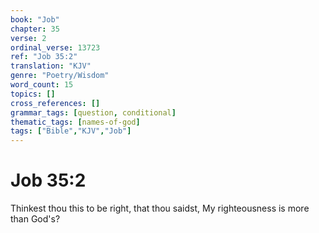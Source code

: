 ```yaml
---
book: "Job"
chapter: 35
verse: 2
ordinal_verse: 13723
ref: "Job 35:2"
translation: "KJV"
genre: "Poetry/Wisdom"
word_count: 15
topics: []
cross_references: []
grammar_tags: [question, conditional]
thematic_tags: [names-of-god]
tags: ["Bible","KJV","Job"]
---
```


# Job 35:2

Thinkest thou this to be right, that thou saidst, My righteousness is more than God's?
